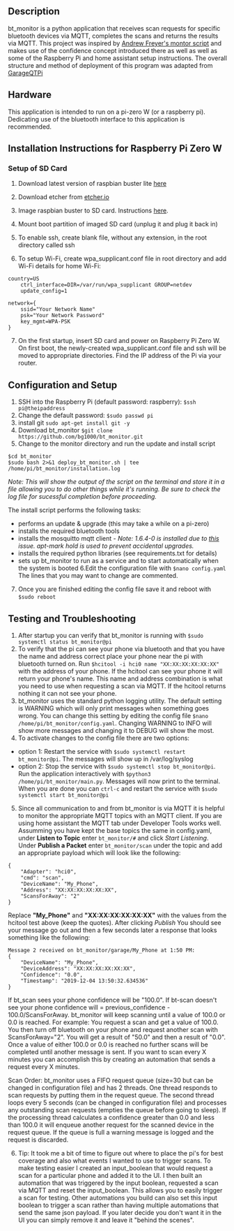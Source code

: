## Description

bt_monitor is a python application that receives scan requests for specific bluetooth devices via MQTT, completes the scans and returns the results via MQTT. This project was inspired by [Andrew Freyer's montor script](https://github.com/andrewjfreyer/monitor) and makes use of the confidence concept introduced there as well as well as some of the Raspberry Pi and home assistant setup instructions. The overall structure and method of deployment of this program was adapted from [GarageQTPi](https://github.com/Jerrkawz/GarageQTPi)

## Hardware

This application is intended to run on a pi-zero W (or a raspberry pi). Dedicating use of the bluetooth interface to this application is recommended.

## Installation Instructions for Raspberry Pi Zero W
### Setup of SD Card
1. Download latest version of raspbian buster lite [here](https://www.raspberrypi.org/downloads/raspbian/)

2. Download etcher from [etcher.io](https://www.balena.io/etcher/)

3. Image raspbian buster to SD card. Instructions [here](https://magpi.raspberrypi.org/articles/pi-sd-etcher).

4. Mount boot partition of imaged SD card (unplug it and plug it back in)

5. To enable ssh, create blank file, without any extension, in the root directory called ssh

6. To setup Wi-Fi, create wpa_supplicant.conf file in root directory and add Wi-Fi details for home Wi-Fi:

```
country=US
    ctrl_interface=DIR=/var/run/wpa_supplicant GROUP=netdev
    update_config=1

network={
    ssid="Your Network Name"
    psk="Your Network Password"
    key_mgmt=WPA-PSK
}
```
7. On the first startup, insert SD card and power on Raspberry Pi Zero W. On first boot, the newly-created wpa_supplicant.conf file and ssh will be moved to appropriate directories. Find the IP address of the Pi via your router.
## Configuration and Setup
1. SSH into the Raspberry Pi (default password: raspberry):
```$ssh pi@theipaddress```
2. Change the default password:
```$sudo passwd pi```
3. install git
```sudo apt-get install git -y```
4. Download bt_monitor
```$git clone https://github.com/bg1000/bt_monitor.git```
5. Change to the monitor directory and run the update and install script
``` 
$cd bt_monitor
$sudo bash 2>&1 deploy_bt_monitor.sh | tee /home/pi/bt_monitor/installation.log
```
*Note: This will show the output of the script on the terminal and store it in a file allowing you to do other things while it's running.  Be sure to check the log file for sucessful completion before proceeding.*

The install script performs the following tasks:
- performs an update & upgrade (this may take a while on a pi-zero)
- installs the required bluetooth tools
- installs the mosquitto mqtt client - *Note: 1.6.4-0 is installed due to [this](https://github.com/andrewjfreyer/monitor/issues/254) issue. apt-mark hold is used to prevent accidental upgrades.*
- installs the required python libraries (see requirements.txt for details)
- sets up bt_monitor to run as a service and to start automatically when the system is booted
6.Edit the configuration file with ```$nano config.yaml``` The lines that you may want to change are commented.
7. Once you are finished editing the config file save it and reboot with ```$sudo reboot```
## Testing and Troubleshooting
1. After startup you can verify that bt_monitor is running with ```$sudo systemctl status bt_monitor@pi```
2. To verify that the pi can see your phone via bluetooth and that you have the name and address correct place your phone near the pi with bluetooth turned on.  Run ```$hcitool -i hci0 name "XX:XX:XX:XX:XX:XX"``` with the address of your phone.  If the hcitool can see your phone it will return your phone's name.  This name and address combination is what you need to use when requesting a scan via MQTT.  If the hcitool returns nothing it can not see your phone.
3. bt_monitor uses the standard python logging utility.  The default setting is WARNING which will only print messages when something goes wrong.  You can change this setting by editing the config file ```$nano /home/pi/bt_monitor/config.yaml```.  Changing WARNING to INFO will show more messages and changing it to DEBUG will show the most.
4. To activate changes to the config file there are two options: 
- option 1: Restart the service with ```$sudo systemctl restart bt_monitor@pi```.  The messages will show up in /var/log/syslog
- option 2: Stop the service with ```$sudo systemctl stop bt_monitor@pi```. Run the application interactively with ```$python3 /home/pi/bt_monitor/main.py```. Messages will now print to the terminal.  When you are done you can ```ctrl-c``` and restart the service with ```$sudo systemctl start bt_monitor@pi```
5. Since all communication to and from bt_monitor is via MQTT it is helpful to monitor the appropriate MQTT topics with an MQTT client.  If you are using home assistant the MQTT tab under Developer Tools works well.  Assumming you have kept the base topics the same in config.yaml, under **Listen to Topic** enter  ```bt_monitor/#``` and click *Start Listening*. Under **Publish a Packet** enter ```bt_monitor/scan``` under the topic and add an appropriate payload which will look like the following:
```
{
    "Adapter": "hci0",
    "cmd": "scan",
    "DeviceName": "My_Phone",
    "Address": "XX:XX:XX:XX:XX:XX",
    "ScansForAway": "2"
}
```
Replace **"My_Phone"** and **"XX:XX:XX:XX:XX:XX"** with the values from the hcitool test above (keep the quotes).
After clicking *Publish* You should see your message go out and then a few seconds later a response that looks something like the following:
```
Message 2 received on bt_monitor/garage/My_Phone at 1:50 PM:
{
    "DeviceName": "My_Phone",
    "DeviceAddress": "XX:XX:XX:XX:XX:XX",
    "Confidence": "0.0",
    "Timestamp": "2019-12-04 13:50:32.634536"
}
```
If bt_scan sees your phone confidence will be "100.0".  If bt-scan doesn't see your phone confidence will = previous_confidence - 100.0/ScansForAway.  bt_monitor will keep scanning until a value of 100.0 or 0.0 is reached.  For example: You request a scan and get a value of 100.0. You then turn off bluetooth on your phone and request another scan with ScansForAway="2".  You will get a result of "50.0" and then a result of "0.0". Once a value of either 100.0 or 0.0 is reached no further scans will be completed until another message is sent.  If you want to scan every X minutes you can accomplish this by creating an automation that sends a request every X minutes.

Scan Order: bt_monitor uses a FIFO request queue (size=30 but can be changed in configuration file) and has 2 threads.  One thread responds to scan requests by putting them in the request queue.  The second thread loops every 5 seconds (can be changed in configuration file) and processes any outstanding scan requests (empties the queue before going to sleep).  If the processing thread calculates a confidence greater than 0.0 and less than 100.0 it will enqueue another request for the scanned device in the request queue. If the queue is full a warning message is logged and the request is discarded.

6. Tip: It took me a bit of time to figure out where to place the pi's for best coverage and also what events I wanted to use to trigger scans.  To make testing easier I created an input_boolean that would request a scan for a particular phone and added it to the UI.  I then built an automation that was triggered by the input boolean, requested a scan via MQTT and reset the input_boolean.  This allows you to easily trigger a scan for testing. Other automations you build can also set this input boolean to trigger a scan rather than having multiple automations that send the same json payload. If you later decide you don't want it in the UI you can simply remove it and leave it "behind the scenes".







